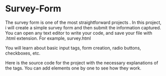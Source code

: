 # Survey-Form
The 
survey
 form is one
 of the most
 straightforward
projects . 
In this project, i will create 
a simple survey form and
 then submit the information captured.
 You can open any text editor
 to write your code,
and save your file with .html extension. For example, survey.html

You will learn about basic input tags, form creation, radio buttons, checkboxes, etc.

Here is the source code for the project with the necessary explanations of the tags. You can add elements one by one to see how they work. 
